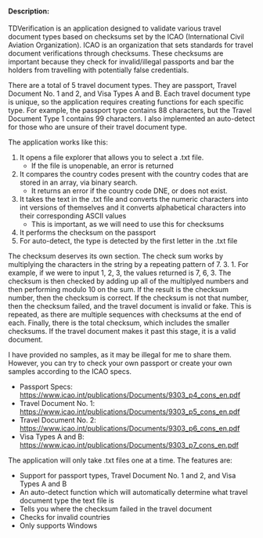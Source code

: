 #### Description:
TDVerification is an application designed to validate various travel document types based on checksums
set by the ICAO (International Civil Aviation Organization).
ICAO is an organization that sets standards for travel document verifications through checksums.
These checksums are important because they check for invalid/illegal passports
and bar the holders from travelling with potentially false credentials.

There are a total of 5 travel document types. They are passport, Travel Document No. 1 and 2, and Visa Types A and B.
Each travel document type is unique, so the application requires creating functions for each specific type.
For example, the passport type contains 88 characters, but the Travel Document Type 1 contains 99 characters.
I also implemented an auto-detect for those who are unsure of their travel document type.

The application works like this:

1. It opens a file explorer that allows you to select a .txt file.
    - If the file is unopenable, an error is returned
2. It compares the country codes present with the country codes that are stored in an array, via binary search.
    - It returns an error if the country code DNE, or does not exist.
3. It takes the text in the .txt file and converts the numeric characters into int versions of themselves
and it converts alphabetical characters into their corresponding ASCII values
    - This is important, as we will need to use this for checksums
4. It performs the checksum on the passport
5. For auto-detect, the type is detected by the first letter in the .txt file

The checksum deserves its own section. The check sum works by multiplying the characters in the string by a
repeating pattern of 7. 3. 1. For example, if we were to input 1, 2, 3, the values returned is 7, 6, 3.
The checksum is then checked by adding up all of the multiplyed numbers and then performing modulo 10 on the sum.
If the result is the checksum number, then the checksum is correct. If the checksum is not that number, then the checksum failed, and
the travel document is invalid or fake. This is repeated, as there are multiple sequences with checksums at the
end of each. Finally, there is the total checksum, which includes the smaller checksums. If the travel document
makes it past this stage, it is a valid document.

I have provided no samples, as it may be illegal for me to share them. However, you can try to check your
own passport or create your own samples according to the ICAO specs.

- Passport Specs: https://www.icao.int/publications/Documents/9303_p4_cons_en.pdf
- Travel Document No. 1: https://www.icao.int/publications/Documents/9303_p5_cons_en.pdf
- Travel Document No. 2: https://www.icao.int/publications/Documents/9303_p6_cons_en.pdf
- Visa Types A and B: https://www.icao.int/publications/Documents/9303_p7_cons_en.pdf

The application will only take .txt files one at a time. The features are:
- Support for passport types, Travel Document No. 1 and 2, and Visa Types A and B
- An auto-detect function which will automatically determine what travel document type the text file is
- Tells you where the checksum failed in the travel document
- Checks for invalid countries
- Only supports Windows
